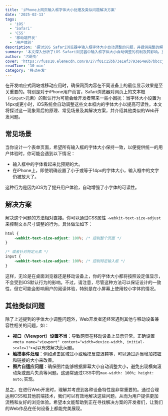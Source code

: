 ```yaml
---
title: 'iPhone上网页输入框字体大小处理及类似问题解决方案'
date: '2025-02-13'
tags:
  - 'iOS'
  - 'Safari'
  - 'CSS'
  - '移动端开发'
  - '用户体验'
description: '探讨iOS Safari浏览器中输入框字体大小自动调整的问题，并提供完整的解决方案。'
summary: '本文深入分析了iOS Safari浏览器中输入框字体大小自动调整的机制及其影响。重点讨论了当字体大小设置为14px或更小时，iOS系统会自动放大字体以提高可读性的问题。文章不仅提供了使用-webkit-text-size-adjust等CSS属性的解决方案，还探讨了其他常见的移动端适配问题，如视口设置、触摸事件处理和图片自适应等。通过这些实践经验，帮助开发者构建更加完善的移动端网页体验。'
author: '污斑兔'
cover: 'https://fuss10.elemecdn.com/8/27/f01c15bb73e1ef3793e64e6b7bbccjpeg.jpeg'
readTime: '10 min'
category: '移动开发'
---
```


在开发响应式网站或移动应用时，确保网页内容在不同设备上的最佳显示效果是至关重要的。特别是对于iPhone用户而言，Safari浏览器对网页上的文本框（`<input>`元素）的默认行为可能会给开发者带来一些小困扰：当字体大小设置为14px或更小时，iOS系统会自动调整这些文本框内的字体大小以提高可读性。本文将探讨这一现象背后的原理、常见场景及其解决方案，并介绍其他类似的Web开发问题。

## 常见场景

当你设计一个表单页面，希望所有输入框的字体大小保持一致，以便提供统一的用户体验时，你可能会遇到以下情况：

- 输入框中的字体看起来比预期的大。
- 在iPhone上，即使明确设置了小于或等于14px的字体大小，输入框中的文字仍被放大了。

这种行为是因为iOS为了提升用户体验，自动增强了小字体的可读性。

## 解决方案

解决这个问题的方法相对直接。你可以通过CSS属性 `-webkit-text-size-adjust` 来控制文本尺寸调整的行为。具体做法如下：

```css
html {
    -webkit-text-size-adjust: 100%; /* 控制整个页面 */
}

/* 或者针对特定元素 */
input {
    -webkit-text-size-adjust: 100%; /* 控制特定输入框 */
}
```

这样，无论是在桌面浏览器还是移动设备上，你的字体大小都将按照设定值显示，不会受到iOS默认行为的影响。不过，请注意，尽管这种方法可以保证设计的一致性，但它可能会影响用户的阅读体验，特别是在小屏幕上使用较小字体的情况。

## 其他类似问题

除了上述提到的字体大小调整问题外，Web开发者还经常遇到其他与移动设备兼容性相关的问题，如：

- **视口（Viewport）设置不当**：导致网页在移动设备上显示异常。正确设置`<meta name="viewport" content="width=device-width, initial-scale=1">`可以有效解决此问题。
- **触摸事件处理**：例如点击区域过小或触摸反应迟钝等，可以通过适当增加按钮和链接的大小来改善。
- **图片自适应问题**：确保图片能够根据屏幕大小自动调整大小，避免出现横向滚动条或图片失真等问题。这通常通过CSS中的`max-width: 100%; height: auto;`实现。

总之，在进行Web开发时，理解并考虑到各种设备特性是非常重要的。通过合理运用CSS和其他前端技术，我们可以有效地解决这些问题，从而为用户提供更加流畅和友好的浏览体验。希望本文能帮助到正在寻找解决方案的开发者们，让我们的Web作品在任何设备上都能完美展现。